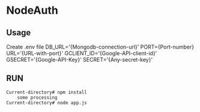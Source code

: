 # NodeAuth

Usage
----
Create .env file
    DB_URL='{Mongodb-connection-url}'
    PORT={Port-number}
    URL='{URL-with-port}'
    GCLIENT_ID='{Google-API-client-id}'
    GSECRET='{Google-API-Key}'
    SECRET='{Any-secret-key}'

RUN
---
    Current-directory# npm install
        some processing
    Current-directory# node app.js